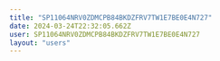 ```yaml
---
title: "SP11064NRV0ZDMCPB84BKDZFRV7TW1E7BE0E4N727"
date: 2024-03-24T22:32:05.662Z
user: SP11064NRV0ZDMCPB84BKDZFRV7TW1E7BE0E4N727
layout: "users"
---
```

    